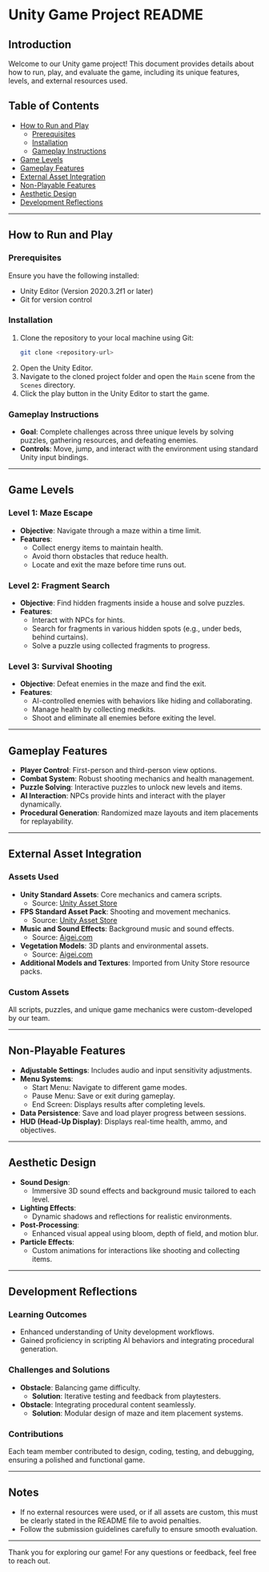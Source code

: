 # Unity Game Project README

## Introduction
Welcome to our Unity game project! This document provides details about how to run, play, and evaluate the game, including its unique features, levels, and external resources used.

## Table of Contents
- [How to Run and Play](#how-to-run-and-play)
  - [Prerequisites](#prerequisites)
  - [Installation](#installation)
  - [Gameplay Instructions](#gameplay-instructions)
- [Game Levels](#game-levels)
- [Gameplay Features](#gameplay-features)
- [External Asset Integration](#external-asset-integration)
- [Non-Playable Features](#non-playable-features)
- [Aesthetic Design](#aesthetic-design)
- [Development Reflections](#development-reflections)

---

## How to Run and Play

### Prerequisites
Ensure you have the following installed:
- Unity Editor (Version 2020.3.2f1 or later)
- Git for version control

### Installation
1. Clone the repository to your local machine using Git:
   ```bash
   git clone <repository-url>
   ```
2. Open the Unity Editor.
3. Navigate to the cloned project folder and open the `Main` scene from the `Scenes` directory.
4. Click the play button in the Unity Editor to start the game.

### Gameplay Instructions
- **Goal**: Complete challenges across three unique levels by solving puzzles, gathering resources, and defeating enemies.
- **Controls**: Move, jump, and interact with the environment using standard Unity input bindings.

---

## Game Levels

### Level 1: Maze Escape
- **Objective**: Navigate through a maze within a time limit.
- **Features**:
  - Collect energy items to maintain health.
  - Avoid thorn obstacles that reduce health.
  - Locate and exit the maze before time runs out.

### Level 2: Fragment Search
- **Objective**: Find hidden fragments inside a house and solve puzzles.
- **Features**:
  - Interact with NPCs for hints.
  - Search for fragments in various hidden spots (e.g., under beds, behind curtains).
  - Solve a puzzle using collected fragments to progress.

### Level 3: Survival Shooting
- **Objective**: Defeat enemies in the maze and find the exit.
- **Features**:
  - AI-controlled enemies with behaviors like hiding and collaborating.
  - Manage health by collecting medkits.
  - Shoot and eliminate all enemies before exiting the level.

---

## Gameplay Features

- **Player Control**: First-person and third-person view options.
- **Combat System**: Robust shooting mechanics and health management.
- **Puzzle Solving**: Interactive puzzles to unlock new levels and items.
- **AI Interaction**: NPCs provide hints and interact with the player dynamically.
- **Procedural Generation**: Randomized maze layouts and item placements for replayability.

---

## External Asset Integration

### Assets Used
- **Unity Standard Assets**: Core mechanics and camera scripts.
  - Source: [Unity Asset Store](https://assetstore.unity.com)
- **FPS Standard Asset Pack**: Shooting and movement mechanics.
  - Source: [Unity Asset Store](https://assetstore.unity.com)
- **Music and Sound Effects**: Background music and sound effects.
  - Source: [Aigei.com](https://www.aigei.com)
- **Vegetation Models**: 3D plants and environmental assets.
  - Source: [Aigei.com](https://www.aigei.com)
- **Additional Models and Textures**: Imported from Unity Store resource packs.

### Custom Assets
All scripts, puzzles, and unique game mechanics were custom-developed by our team.

---

## Non-Playable Features

- **Adjustable Settings**: Includes audio and input sensitivity adjustments.
- **Menu Systems**:
  - Start Menu: Navigate to different game modes.
  - Pause Menu: Save or exit during gameplay.
  - End Screen: Displays results after completing levels.
- **Data Persistence**: Save and load player progress between sessions.
- **HUD (Head-Up Display)**: Displays real-time health, ammo, and objectives.

---

## Aesthetic Design

- **Sound Design**:
  - Immersive 3D sound effects and background music tailored to each level.
- **Lighting Effects**:
  - Dynamic shadows and reflections for realistic environments.
- **Post-Processing**:
  - Enhanced visual appeal using bloom, depth of field, and motion blur.
- **Particle Effects**:
  - Custom animations for interactions like shooting and collecting items.

---

## Development Reflections

### Learning Outcomes
- Enhanced understanding of Unity development workflows.
- Gained proficiency in scripting AI behaviors and integrating procedural generation.

### Challenges and Solutions
- **Obstacle**: Balancing game difficulty.
  - **Solution**: Iterative testing and feedback from playtesters.
- **Obstacle**: Integrating procedural content seamlessly.
  - **Solution**: Modular design of maze and item placement systems.

### Contributions
Each team member contributed to design, coding, testing, and debugging, ensuring a polished and functional game.

---

## Notes
- If no external resources were used, or if all assets are custom, this must be clearly stated in the README file to avoid penalties.
- Follow the submission guidelines carefully to ensure smooth evaluation.

---

Thank you for exploring our game! For any questions or feedback, feel free to reach out.

